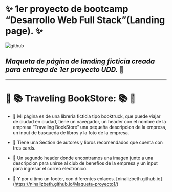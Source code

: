 #  :sparkles: **1er proyecto de bootcamp “Desarrollo Web Full Stack”(Landing page).** :sparkles:
![github](https://user-images.githubusercontent.com/126796651/231268255-e84e560e-f176-44c0-9217-09170707155b.jpeg)

## *Maqueta de página de landing ficticia creada para entrega de 1er proyecto UDD.* :notebook:
---
# :truck: :books: **Traveling BookStore:** :books: :truck:

* :closed_book: Mi página es de una libreria ficticia tipo booktruck, que puede viajar de ciudad en ciudad, tiene un navegador, un header con el nombre de la empresa “Traveling BookStore” una pequeña descripcion de la empresa, un input de busqueda de libros y la foto de la empresa.

* :green_book: Tiene una Section de autores y libros recomendados que cuenta con tres cards.

* :blue_book: Un segundo header donde encontramos una imagen junto a una descripcion para unirse al club de benefios de la empresa y un input para ingresar el correo electronico.

* :orange_book: Y por ultimo un footer, con diferentes enlaces.
[ninalizbeth.github.io] (https://ninalizbeth.github.io/Maqueta-proyecto1/)
